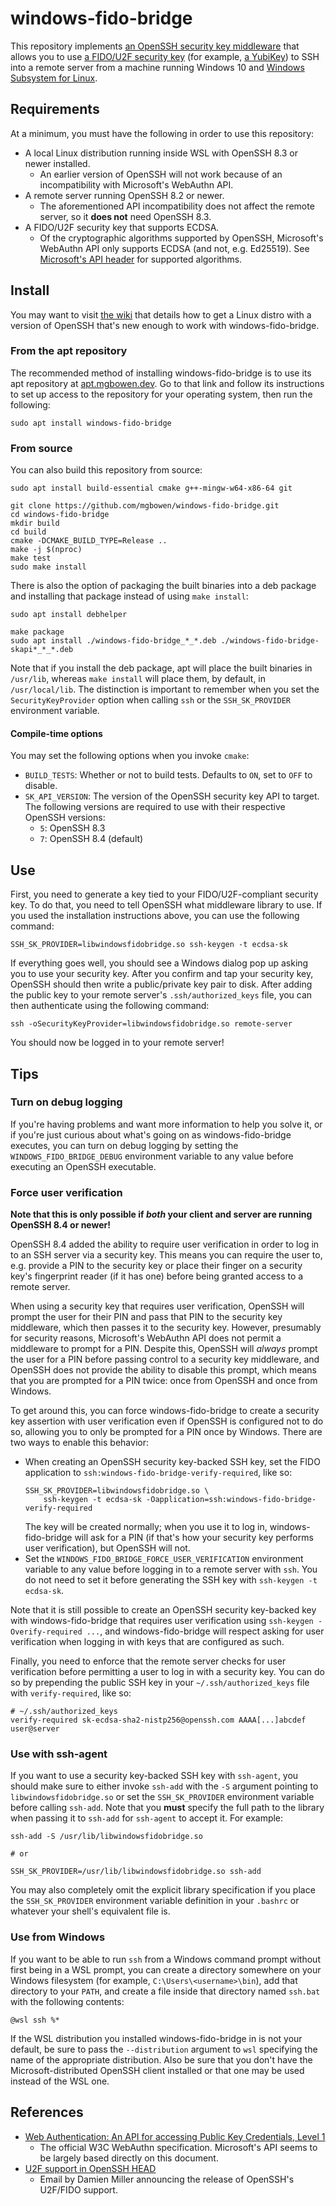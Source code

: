 # windows-fido-bridge

This repository implements [an OpenSSH security key
middleware](https://github.com/openssh/openssh-portable/blob/e9dc9863723e111ae05e353d69df857f0169544a/PROTOCOL.u2f)
that allows you to use [a FIDO/U2F security
key](https://en.wikipedia.org/wiki/Universal_2nd_Factor) (for example, [a
YubiKey](https://www.yubico.com/products/)) to SSH into a remote server from a
machine running Windows 10 and [Windows Subsystem for
Linux](https://docs.microsoft.com/en-us/windows/wsl/about).

## Requirements

At a minimum, you must have the following in order to use this repository:

* A local Linux distribution running inside WSL with OpenSSH 8.3 or newer
  installed.
  * An earlier version of OpenSSH will not work because of an incompatibility
    with Microsoft's WebAuthn API.
* A remote server running OpenSSH 8.2 or newer.
  * The aforementioned API incompatibility does not affect the remote server, so
    it **does not** need OpenSSH 8.3.
* A FIDO/U2F security key that supports ECDSA.
  * Of the cryptographic algorithms supported by OpenSSH, Microsoft's WebAuthn
    API only supports ECDSA (and not, e.g. Ed25519). See [Microsoft's API
    header](https://github.com/microsoft/webauthn/blob/507e696d58fe56cd6721b237cbf01ea174816524/webauthn.h#L161-L171)
    for supported algorithms.

## Install

You may want to visit [the
wiki](https://github.com/mgbowen/windows-fido-bridge/wiki/Installing-a-distro-with-OpenSSH-8.3)
that details how to get a Linux distro with a version of OpenSSH that's new
enough to work with windows-fido-bridge.

### From the apt repository

The recommended method of installing windows-fido-bridge is to use its apt
repository at [apt.mgbowen.dev](https://apt.mgbowen.dev). Go to that link and
follow its instructions to set up access to the repository for your operating
system, then run the following:

```
sudo apt install windows-fido-bridge
```

### From source

You can also build this repository from source:

```
sudo apt install build-essential cmake g++-mingw-w64-x86-64 git

git clone https://github.com/mgbowen/windows-fido-bridge.git
cd windows-fido-bridge
mkdir build
cd build
cmake -DCMAKE_BUILD_TYPE=Release ..
make -j $(nproc)
make test
sudo make install
```

There is also the option of packaging the built binaries into a deb package and
installing that package instead of using `make install`:

```
sudo apt install debhelper

make package
sudo apt install ./windows-fido-bridge_*_*.deb ./windows-fido-bridge-skapi*_*_*.deb
```

Note that if you install the deb package, apt will place the built binaries in
`/usr/lib`, whereas `make install` will place them, by default, in
`/usr/local/lib`. The distinction is important to remember when you set the
`SecurityKeyProvider` option when calling `ssh` or the `SSH_SK_PROVIDER`
environment variable.

#### Compile-time options

You may set the following options when you invoke `cmake`:

* `BUILD_TESTS`: Whether or not to build tests. Defaults to `ON`, set to `OFF`
  to disable.
* `SK_API_VERSION`: The version of the OpenSSH security key API to target. The
  following versions are required to use with their respective OpenSSH versions:
    * `5`: OpenSSH 8.3
    * `7`: OpenSSH 8.4 (default)

## Use

First, you need to generate a key tied to your FIDO/U2F-compliant security key.
To do that, you need to tell OpenSSH what middleware library to use. If you used
the installation instructions above, you can use the following command:

```
SSH_SK_PROVIDER=libwindowsfidobridge.so ssh-keygen -t ecdsa-sk
```

If everything goes well, you should see a Windows dialog pop up asking you to
use your security key. After you confirm and tap your security key, OpenSSH
should then write a public/private key pair to disk. After adding the public key
to your remote server's `.ssh/authorized_keys` file, you can then authenticate
using the following command:

```
ssh -oSecurityKeyProvider=libwindowsfidobridge.so remote-server
```

You should now be logged in to your remote server!

## Tips

### Turn on debug logging

If you're having problems and want more information to help you solve it, or if
you're just curious about what's going on as windows-fido-bridge executes, you
can turn on debug logging by setting the `WINDOWS_FIDO_BRIDGE_DEBUG` environment
variable to any value before executing an OpenSSH executable.

### Force user verification

**Note that this is only possible if _both_ your client and server are running
OpenSSH 8.4 or newer!**

OpenSSH 8.4 added the ability to require user verification in order to log in to
an SSH server via a security key. This means you can require the user to, e.g.
provide a PIN to the security key or place their finger on a security key's
fingerprint reader (if it has one) before being granted access to a remote
server.

When using a security key that requires user verification, OpenSSH will prompt
the user for their PIN and pass that PIN to the security key middleware, which
then passes it to the security key. However, presumably for security reasons,
Microsoft's WebAuthn API does not permit a middleware to prompt for a PIN.
Despite this, OpenSSH will _always_ prompt the user for a PIN before passing
control to a security key middleware, and OpenSSH does not provide the ability
to disable this prompt, which means that you are prompted for a PIN twice: once
from OpenSSH and once from Windows.

To get around this, you can force windows-fido-bridge to create a security key
assertion with user verification even if OpenSSH is configured not to do so,
allowing you to only be prompted for a PIN once by Windows. There are two ways
to enable this behavior:

* When creating an OpenSSH security key-backed SSH key, set the FIDO application
  to `ssh:windows-fido-bridge-verify-required`, like so:
  ```
  SSH_SK_PROVIDER=libwindowsfidobridge.so \
      ssh-keygen -t ecdsa-sk -Oapplication=ssh:windows-fido-bridge-verify-required
  ```
  The key will be created normally; when you use it to log in,
  windows-fido-bridge will ask for a PIN (if that's how your security key
  performs user verification), but OpenSSH will not.
* Set the `WINDOWS_FIDO_BRIDGE_FORCE_USER_VERIFICATION` environment variable to
  any value before logging in to a remote server with `ssh`. You do not need to
  set it before generating the SSH key with `ssh-keygen -t ecdsa-sk`.

Note that it is still possible to create an OpenSSH security key-backed key with
windows-fido-bridge that requires user verification using `ssh-keygen
-Overify-required ...`, and windows-fido-bridge will respect asking for user
verification when logging in with keys that are configured as such.

Finally, you need to enforce that the remote server checks for user verification
before permitting a user to log in with a security key. You can do so by
prepending the public SSH key in your `~/.ssh/authorized_keys` file with
`verify-required`, like so:
```
# ~/.ssh/authorized_keys
verify-required sk-ecdsa-sha2-nistp256@openssh.com AAAA[...]abcdef user@server
```

### Use with ssh-agent

If you want to use a security key-backed SSH key with `ssh-agent`, you should
make sure to either invoke `ssh-add` with the `-S` argument pointing to
`libwindowsfidobridge.so` or set the `SSH_SK_PROVIDER` environment variable
before calling `ssh-add`. Note that you **must** specify the full path to the
library when passing it to `ssh-add` for `ssh-agent` to accept it. For example:

```
ssh-add -S /usr/lib/libwindowsfidobridge.so

# or

SSH_SK_PROVIDER=/usr/lib/libwindowsfidobridge.so ssh-add
```

You may also completely omit the explicit library specification if you place the
`SSH_SK_PROVIDER` environment variable definition in your `.bashrc` or whatever
your shell's equivalent file is.

### Use from Windows

If you want to be able to run `ssh` from a Windows command prompt without first
being in a WSL prompt, you can create a directory somewhere on your Windows
filesystem (for example, `C:\Users\<username>\bin`), add that directory to your
`PATH`, and create a file inside that directory named `ssh.bat` with the
following contents:

```
@wsl ssh %*
```

If the WSL distribution you installed windows-fido-bridge in is not your
default, be sure to pass the `--distribution` argument to `wsl` specifying the
name of the appropriate distribution. Also be sure that you don't have the
Microsoft-distributed OpenSSH client installed or that one may be used instead
of the WSL one.

## References

* [Web Authentication: An API for accessing Public Key Credentials, Level
  1](https://www.w3.org/TR/webauthn/)
  * The official W3C WebAuthn specification. Microsoft's API seems to be largely
    based directly on this document.
* [U2F support in OpenSSH
  HEAD](https://marc.info/?l=openssh-unix-dev&m=157259802529972&w=2)
  * Email by Damien Miller announcing the release of OpenSSH's U2F/FIDO support.
